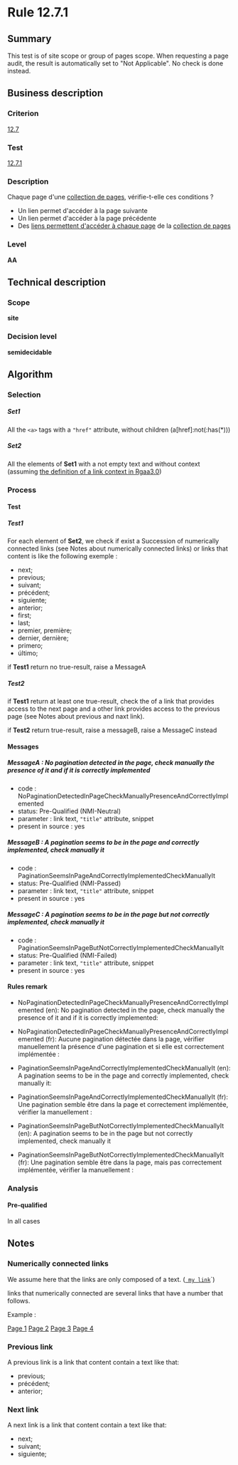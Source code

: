 # Rule 12.7.1

## Summary

This test is of site scope or group of pages scope. When requesting a page audit, the result is automatically set to "Not Applicable". No check is done instead.

## Business description

### Criterion

[12.7](http://references.modernisation.gouv.fr/rgaa/criteres.html#crit-12-7)

### Test

[12.7.1](http://references.modernisation.gouv.fr/rgaa/criteres.html#test-12-7-1)

### Description

Chaque page d'une <a href="http://references.modernisation.gouv.fr/rgaa/glossaire.html#collection-de-pages">collection de pages</a>, v&eacute;rifie-t-elle ces conditions ? 
 
 * Un lien permet d'acc&eacute;der &agrave; la page suivante 
 * Un lien permet d'acc&eacute;der &agrave; la page pr&eacute;c&eacute;dente 
 * Des <a href="http://references.modernisation.gouv.fr/referentiel-technique-0#mAccColl">liens permettent d'acc&eacute;der &agrave; chaque page</a> de la <a href="http://references.modernisation.gouv.fr/referentiel-technique-0#mCollecPage">collection de pages</a> 


### Level

**AA**

## Technical description

### Scope

**site**

### Decision level

**semidecidable**

## Algorithm

### Selection

##### Set1

All the `<a>` tags with a `"href"` attribute, without children (a[href]:not(:has(*)))

##### Set2

All the elements of **Set1** with a not empty text and without context (assuming [the definition of a link context in Rgaa3.0](http://references.modernisation.gouv.fr/referentiel-technique-0#contexte-du-lien))

### Process

#### Test

##### Test1

For each element of **Set2**, we check if exist a Succession of numerically connected links (see Notes about numerically connected links) or links that content is like the following exemple :
 - next;
 - previous;
 - suivant;
 - précédent;
 - siguiente;
 - anterior;
 - first;
 - last;
 - premier, première;
 - dernier, dernière;
 - primero;
 - último;


if **Test1** return no true-result, raise a MessageA

##### Test2

if **Test1** return at least one true-result, check the of a link that provides access to the next page and a other link provides access to the previous page (see Notes about previous and naxt link).

if **Test2** return true-result, raise a messageB, raise a MessageC instead

#### Messages

##### MessageA : No pagination detected in the page, check manually the presence of it and if it is correctly implemented

-   code : NoPaginationDetectedInPageCheckManuallyPresenceAndCorrectlyImplemented
-   status: Pre-Qualified (NMI-Neutral)
-   parameter : link text, `"title"` attribute, snippet
-   present in source : yes

##### MessageB : A pagination seems to be in the page and correctly implemented, check manually it

-   code : PaginationSeemsInPageAndCorrectlyImplementedCheckManuallyIt
-   status: Pre-Qualified (NMI-Passed)
-   parameter : link text, `"title"` attribute, snippet
-   present in source : yes

##### MessageC : A pagination seems to be in the page but not correctly implemented, check manually it

-   code : PaginationSeemsInPageButNotCorrectlyImplementedCheckManuallyIt
-   status: Pre-Qualified (NMI-Failed)
-   parameter : link text, `"title"` attribute, snippet
-   present in source : yes

#### Rules remark

 * NoPaginationDetectedInPageCheckManuallyPresenceAndCorrectlyImplemented (en): No pagination detected in the page, check manually the presence of it and if it is correctly implemented:
 * NoPaginationDetectedInPageCheckManuallyPresenceAndCorrectlyImplemented (fr): Aucune pagination d&eacute;tect&eacute;e dans la page, v&eacute;rifier manuellement la pr&eacute;sence d'une pagination et si elle est correctement impl&eacute;ment&eacute;e :

 * PaginationSeemsInPageAndCorrectlyImplementedCheckManuallyIt (en): A pagination seems to be in the page and correctly implemented, check manually it:
 * PaginationSeemsInPageAndCorrectlyImplementedCheckManuallyIt (fr): Une pagination semble &ecirc;tre dans la page et correctement impl&eacute;ment&eacute;e, v&eacute;rifier la manuellement :

 * PaginationSeemsInPageButNotCorrectlyImplementedCheckManuallyIt (en): A pagination seems to be in the page but not correctly implemented, check manually it
 * PaginationSeemsInPageButNotCorrectlyImplementedCheckManuallyIt (fr): Une pagination semble &ecirc;tre dans la page, mais pas correctement impl&eacute;ment&eacute;e, v&eacute;rifier la manuellement :

### Analysis

#### Pre-qualified

In all cases

## Notes

### Numerically connected links

We assume here that the links are only composed of a text. (<a href="http://www.tanaguru.org/target.html">` my link`</a>`)

links that numerically connected are several links that have a number that follows.

Example :

<a href="#page1.html">Page 1</a>
<a href="#page2.html">Page 2</a>
<a href="#page3.html">Page 3</a>
<a href="#page4.html">Page 4</a>

### Previous link

A previous link is a link that content contain a text like that:
 - previous;
 - précédent;
 - anterior;

### Next link

A next link is a link that content contain a text like that:
 - next;
 - suivant;
 - siguiente;